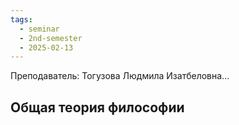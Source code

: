 ```yaml
---
tags:
  - seminar
  - 2nd-semester
  - 2025-02-13
---
```


Преподаватель: Тогузова Людмила Изатбеловна...

## Общая теория философии

